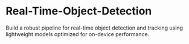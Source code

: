 # Real-Time-Object-Detection
Build a robust pipeline for real-time object detection and tracking using lightweight models optimized for on-device performance.
